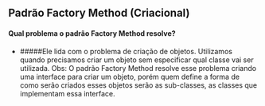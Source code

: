 ## Padrão Factory Method (Criacional)
#### Qual problema o padrão Factory Method resolve? 
* #####Ele lida com o problema de criação de objetos. Utilizamos quando precisamos criar um objeto sem especificar qual classe vai ser utilizada. 
Obs: O padrão Factory Method resolve esse problema criando uma interface para criar um objeto, porém quem define a forma de como serão criados esses objetos serão as sub-classes, as classes que implementam essa interface.